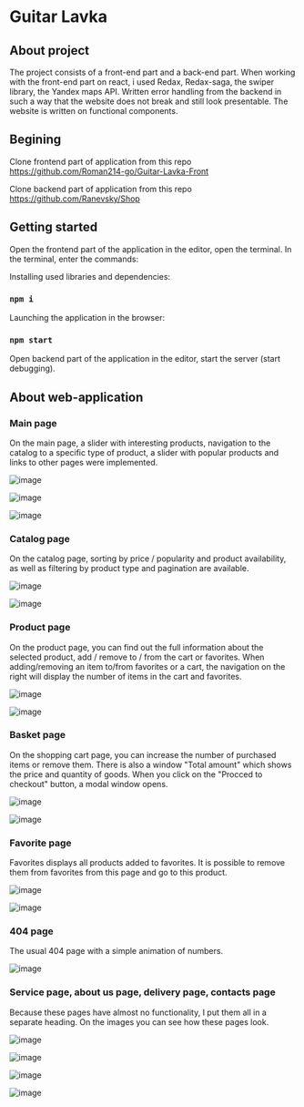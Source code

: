 # Guitar Lavka

## About project

The project consists of a front-end part and a back-end part. When working with the front-end part on react, i used Redax, Redax-saga, the swiper library, the Yandex maps API. Written error handling from the backend in such a way that the website does not break and still look presentable. The website is written on functional components.


## Begining

Clone frontend part of application from this repo https://github.com/Roman214-go/Guitar-Lavka-Front

Clone backend part of application from this repo https://github.com/Ranevsky/Shop


## Getting started

Open the frontend part of the application in the editor, open the terminal. In the terminal, enter the commands:

Installing used libraries and dependencies:
### `npm i`

Launching the application in the browser:
### `npm start`

Open backend part of the application in the editor, start the server (start debugging).


## About web-application

### Main page


On the main page, a slider with interesting products, navigation to the catalog to a specific type of product, a slider with popular products and links to other pages were implemented.

![image](https://user-images.githubusercontent.com/77338277/177392748-40f9f97b-122c-45d9-864f-d3da079fece7.png)

![image](https://user-images.githubusercontent.com/77338277/177392970-060e201e-f45c-4532-81ef-628d57e9e32b.png)

![image](https://user-images.githubusercontent.com/77338277/177393030-b2696a80-af1a-466c-a746-ade27af6106b.png)


### Catalog page

On the catalog page, sorting by price / popularity and product availability, as well as filtering by product type and pagination are available.

![image](https://user-images.githubusercontent.com/77338277/177393635-2b144c6d-64da-450c-8426-4afeee740da1.png)

![image](https://user-images.githubusercontent.com/77338277/177393713-4f6e95bb-89b8-4e50-86c1-34b238714de1.png)


### Product page

On the product page, you can find out the full information about the selected product, add / remove to / from the cart or favorites. When adding/removing an item to/from favorites or a cart, the navigation on the right will display the number of items in the cart and favorites.

![image](https://user-images.githubusercontent.com/77338277/177394046-fab1da53-14c1-488a-b762-3ceafda1d37c.png)

![image](https://user-images.githubusercontent.com/77338277/177394109-52e5b0ae-5450-44f1-9782-43180870d39a.png)


### Basket page

On the shopping cart page, you can increase the number of purchased items or remove them. There is also a window "Total amount" which shows the price and quantity of goods. When you click on the "Procced to checkout" button, a modal window opens.

![image](https://user-images.githubusercontent.com/77338277/177395324-ae00bbfe-a1d1-4d30-a25e-6f5cdf35a82a.png)

![image](https://user-images.githubusercontent.com/77338277/177395365-7d285fe1-5ec0-45af-bdc4-5b59c3ed2552.png)


### Favorite page

Favorites displays all products added to favorites. It is possible to remove them from favorites from this page and go to this product.

![image](https://user-images.githubusercontent.com/77338277/177396077-aa8afe11-8d8f-4363-8c9f-890abaa6b804.png)

![image](https://user-images.githubusercontent.com/77338277/177396109-f985b4f8-3d6d-4a02-aeb7-bef2985d26b8.png)


### 404 page

The usual 404 page with a simple animation of numbers.

![image](https://user-images.githubusercontent.com/77338277/177396324-6d5661de-b2d9-497f-b378-411b8fb59c59.png)


### Service page, about us page, delivery page, contacts page

Because these pages have almost no functionality, I put them all in a separate heading. On the images you can see how these pages look.

![image](https://user-images.githubusercontent.com/77338277/177394740-6f5f5ef1-2f9b-4487-965a-54bbe2f22c52.png)

![image](https://user-images.githubusercontent.com/77338277/177394769-e6d767db-83de-49b8-aecc-b839f9227d39.png)

![image](https://user-images.githubusercontent.com/77338277/177394835-9f9db28d-b94d-4f3e-a4e5-e29a3b6a33d0.png)

![image](https://user-images.githubusercontent.com/77338277/177394923-80919c7f-4c5c-4488-83e5-6ddb00f4236a.png)




